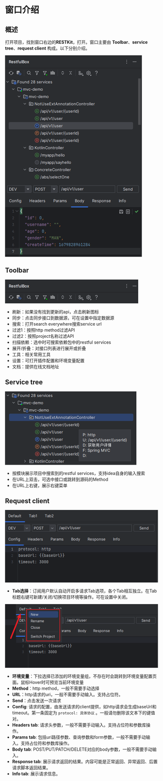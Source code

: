 # 窗口介绍

## 概述

打开项目，找到窗口右边的**RESTKit**，打开。窗口主要由 **Toolbar**、**service tree**、**request client** 构成。以下分别介绍。

![](images/567001619256826.png "3.x新版本")

## Toolbar

![](images/175651719249495.png)

- 刷新：如果没有找到更新的api，点击刷新图标
- 同步：点击同步接口到数据源，可在设置中指定数据源
- 搜索：打开search everywhere搜索service url
- 过滤1：按照http method过滤API
- 过滤2：按照project名称过滤API
- 扫描依赖：选中时可搜索依赖包中的restful services
- 展开/折叠：对接口列表进行展开或折叠
- 工具：相关常用工具
- 设置：可打开插件配置和环境变量配置
- 文档：提供在线文档地址

## Service tree

![](images/432872019246050.png "3.x新版多层级")

- 按模块展示项目中搜索到的restful services，支持idea自身的输入搜索
- 在URL上双击，可选中接口或跳转到源码的Method
- 在URL上右键，展示右键菜单

## Request client

![](images/169784614253607.png)

- **Tab选择**：订阅用户默认自动开启多请求Tab选项，各个Tab相互独立。在Tab标题右键可新建/关闭/切换项目环境等操作。可在设置中关闭。

![](images/1690378102258.png)

- **环境变量**：下拉选择已添加的环境变量组，不存在时会跳转到环境变量配置页面。鼠标Hover时可预览当前环境变量
- **Method**：http method，一般不需要手动选择
- **URL**：http请求的uri，一般不需要手动输入。支持占位符。
- **Send**：点击发送一次请求
- **Config**: 请求的配置，由发送请求的client提供，如http请求会生成baseUrl和timeout。第一条固定为 `protocol: 具体协议`
  。一般请勿删除该文本下的键值对。
- **Headers tab**: 请求头参数，一般不需要手动输入。支持占位符和参数库操作。
- **Params tab**: 包括uri路径参数、查询参数和form参数，一般不需要手动输入。支持占位符和参数库操作。
- **Body tab**: POST/PUT/PATCH/DELETE对应的body参数，一般不需要手动输入。
- **Response tab**: 展示请求返回的结果。内容可能是正常返回、异常返回、后置请求脚本返回结果。
- **Info tab**: 展示请求信息。
